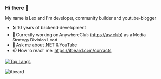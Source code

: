 ### Hi there 👋 
My name is Lex and I'm developer, community builder and youtube-blogger 

- 🛠 10 years of backend-development
- 🔭 Currently working on AnywhereClub (https://aw.club) as a Media Strategy Division Lead 
- 💬 Ask me about .NET & YouTube
- 📫 How to reach me: https://itbeard.com/contacts

[![Top Langs](https://github-readme-stats.vercel.app/api/top-langs/?username=itbeard&hide=html&layout=compact)](https://github.com/itbeard)
<br/><br/>
<img align="left" src="https://komarev.com/ghpvc/?username=itbeard&label=Profile%20Views%20&color=AC1F21&style=flat-square" alt="itbeard" />
